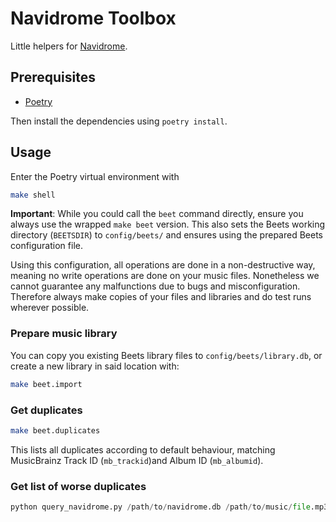 # Navidrome Toolbox

Little helpers for [Navidrome](https://www.navidrome.org/).

## Prerequisites

- [Poetry](https://python-poetry.org/)

Then install the dependencies using `poetry install`.

## Usage

Enter the Poetry virtual environment with

```bash
make shell
```

**Important**: While you could call the `beet` command directly, ensure you always use the wrapped 
`make beet` version. This also sets the Beets working directory (`BEETSDIR`) to `config/beets/` and 
ensures using the prepared Beets configuration file.

Using this configuration, all operations are done in a non-destructive way, meaning no write 
operations are done on your music files. Nonetheless we cannot guarantee any malfunctions due to
bugs and misconfiguration. Therefore always make copies of your files and libraries and do test
runs wherever possible.

### Prepare music library

You can copy you existing Beets library files to `config/beets/library.db`, or create a new library
in said location with:

```bash
make beet.import
```

### Get duplicates

```bash
make beet.duplicates
```

This lists all duplicates according to default behaviour, matching MusicBrainz Track ID (`mb_trackid`)and Album ID (`mb_albumid`).

### Get list of worse duplicates

```py
python query_navidrome.py /path/to/navidrome.db /path/to/music/file.mp3
```